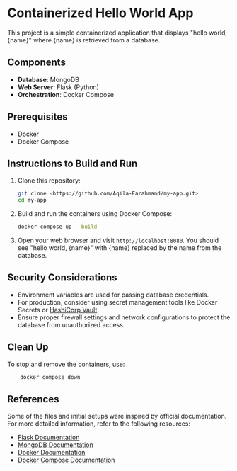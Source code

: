 # Containerized Hello World App

This project is a simple containerized application that displays "hello world, {name}" where {name} is retrieved from a database.

## Components

- **Database**: MongoDB
- **Web Server**: Flask (Python)
- **Orchestration**: Docker Compose

## Prerequisites

- Docker
- Docker Compose

## Instructions to Build and Run

1. Clone this repository:
    ```sh
    git clone <https://github.com/Aqila-Farahmand/my-app.git>
    cd my-app
    ```

2. Build and run the containers using Docker Compose:
    ```sh
    docker-compose up --build
    ```

3. Open your web browser and visit `http://localhost:8080`. You should see "hello world, {name}" with {name} replaced by the name from the database.


## Security Considerations

- Environment variables are used for passing database credentials. 
- For production, consider using secret management tools like Docker Secrets or [HashiCorp Vault](https://www.vaultproject.io/).
- Ensure proper firewall settings and network configurations to protect the database from unauthorized access.
## Clean Up

To stop and remove the containers, use:
```sh
    docker compose down
```

## References
Some of the files and initial setups were inspired by official documentation. 
For more detailed information, refer to the following resources:

- [Flask Documentation](https://flask.palletsprojects.com/en/3.0.x/)
- [MongoDB Documentation](https://www.mongodb.com/docs/)
- [Docker Documentation](https://docs.docker.com/)
- [Docker Compose Documentation](https://docs.docker.com/compose/)
